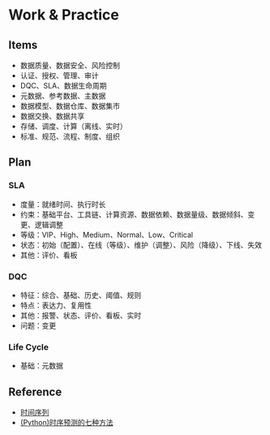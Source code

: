# Work & Practice

## Items

- 数据质量、数据安全、风险控制
- 认证、授权、管理、审计
- DQC、SLA、数据生命周期
- 元数据、参考数据、主数据
- 数据模型、数据仓库、数据集市
- 数据交换、数据共享
- 存储、调度、计算（离线、实时）
- 标准、规范、流程、制度、组织

## Plan

### SLA

- 度量：就绪时间、执行时长
- 约束：基础平台、工具链、计算资源、数据依赖、数据量级、数据倾斜、变更、逻辑调整
- 等级：VIP、High、Medium、Normal、Low、Critical
- 状态：初始（配置）、在线（等级）、维护（调整）、风险（降级）、下线、失效
- 其他：评价、看板

### DQC

- 特征：综合、基础、历史、阈值、规则
- 特点：表达力、复用性
- 其他：报警、状态、评价、看板、实时
- 问题：变更

### Life Cycle

- 基础：元数据

## Reference

- [时间序列](https://www.cnblogs.com/Yuanjing-Liu/tag/%E6%97%B6%E9%97%B4%E5%BA%8F%E5%88%97/)
- [(Python)时序预测的七种方法](https://yq.aliyun.com/articles/490862)